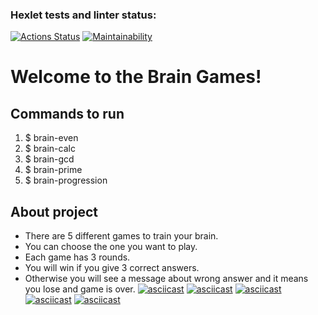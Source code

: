 ### Hexlet tests and linter status:
[![Actions Status](https://github.com/Polina017/python-project-lvl1/workflows/hexlet-check/badge.svg)](https://github.com/Polina017/python-project-lvl1/actions)
[![Maintainability](https://api.codeclimate.com/v1/badges/a99a88d28ad37a79dbf6/maintainability)](https://codeclimate.com/github/codeclimate/codeclimate/maintainability)
# **Welcome to the Brain Games!**
## Commands to run
1. $ brain-even
2. $ brain-calc
3. $ brain-gcd
4. $ brain-prime
5. $ brain-progression
## About project
+  There are 5 different games to train your brain.
+  You can choose the one you want to play.
+  Each game has 3 rounds.
+  You will win if you give 3 correct answers.
+  Otherwise you will see a message about wrong answer and it means you lose and game is over.
[![asciicast](https://asciinema.org/a/e5qrbRCSuV6PZFhXmLqCpKn5t.svg)](https://asciinema.org/a/e5qrbRCSuV6PZFhXmLqCpKn5t)
[![asciicast](https://asciinema.org/a/a3QvILSXzgwFCGltZPcakIHMG.svg)](https://asciinema.org/a/a3QvILSXzgwFCGltZPcakIHMG)
[![asciicast](https://asciinema.org/a/RBAnSppAuyLw9yZXbG0XcbLJe.svg)](https://asciinema.org/a/RBAnSppAuyLw9yZXbG0XcbLJe)
[![asciicast](https://asciinema.org/a/io6MXUmZzjiwfZXNmlWeim10J.svg)](https://asciinema.org/a/io6MXUmZzjiwfZXNmlWeim10J)
[![asciicast](https://asciinema.org/a/73aQSCxu7gniKJlqSZRBlo9wu.svg)](https://asciinema.org/a/73aQSCxu7gniKJlqSZRBlo9wu)
